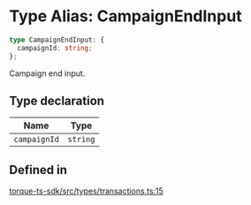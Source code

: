 # Type Alias: CampaignEndInput

```ts
type CampaignEndInput: {
  campaignId: string;
};
```

Campaign end input.

## Type declaration

| Name | Type |
| ------ | ------ |
| `campaignId` | `string` |

## Defined in

[torque-ts-sdk/src/types/transactions.ts:15](https://github.com/torque-labs/torque-ts-sdk/blob/e34efdf278512e8a58bacdba966e9cd90b1db20a/src/types/transactions.ts#L15)
